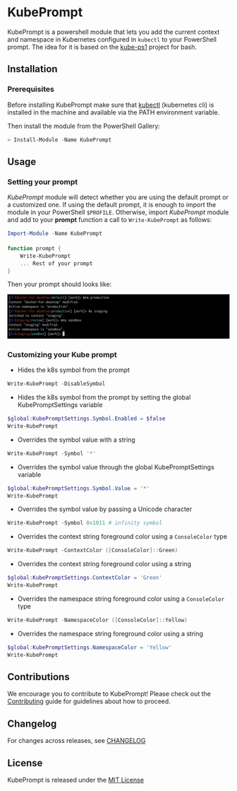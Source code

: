 # KubePrompt

KubePrompt is a powershell module that lets you add the current context and namespace in Kubernetes configured in `kubectl` to your PowerShell prompt. The idea for it is based on the [kube-ps1](https://github.com/jonmosco/kube-ps1) project for bash.

## Installation

### Prerequisites

Before installing KubePrompt make sure that [kubectl](https://github.com/kubernetes/kubectl) (kubernetes cli) is installed in the machine and available via the PATH environment variable.

Then install the module from the PowerShell Gallery:

```powershell
> Install-Module -Name KubePrompt
```

## Usage

### Setting your prompt

*KubePrompt* module will detect whether you are using the default prompt or a customized one. If using the default prompt, it is enough to import the module in your PowerShell `$PROFILE`. Otherwise, import *KubePrompt* module and add to your **prompt** function a call to `Write-KubePrompt` as follows:

```powershell
Import-Module -Name KubePrompt

function prompt { 
    Write-KubePrompt
    ... Rest of your prompt
}
```

Then your prompt should looks like:

![prompt image](Docs/prompt.jpg)

### Customizing your Kube prompt

* Hides the k8s symbol from the prompt

```powershell
Write-KubePrompt -DisableSymbol
```

* Hides the k8s symbol from the prompt by setting the global KubePromptSettings variable

```powershell
$global:KubePromptSettings.Symbol.Enabled = $false
Write-KubePrompt
```

* Overrides the symbol value with a string

```powershell
Write-KubePrompt -Symbol '*'
```

* Overrides the symbol value through the global KubePromptSettings variable

```powershell
$global:KubePromptSettings.Symbol.Value = '*'
Write-KubePrompt
```

* Overrides the symbol value by passing a Unicode character

```powershell
Write-KubePrompt -Symbol 0x1011 # infinity symbol
```

* Overrides the context string foreground color using a `ConsoleColor` type

```powershell
Write-KubePrompt -ContextColor ([ConsoleColor]::Green)
```

* Overrides the context string foreground color using a string


```powershell
$global:KubePromptSettings.ContextColor = 'Green'
Write-KubePrompt
```

* Overrides the namespace string foreground color using a `ConsoleColor` type

```powershell
Write-KubePrompt -NamespaceColor ([ConsoleColor]::Yellow)
```

* Overrides the namespace string foreground color using a string

```powershell
$global:KubePromptSettings.NamespaceColor = 'Yellow'
Write-KubePrompt
```

## Contributions

We encourage you to contribute to KubePrompt! Please check out the [Contributing](CONTRIBUTING.md) guide for guidelines about how to proceed.

## Changelog

For changes across releases, see [CHANGELOG](CHANGELOG.md)

## License

KubePrompt is released under the [MIT License](License)




